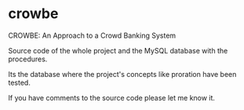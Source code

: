 # crowbe
CROWBE: An Approach to a Crowd Banking System 

Source code of the whole project and the MySQL database with the procedures.

Its the database where the project's concepts like proration have been tested.

If you have comments to the source code please let me know it.
